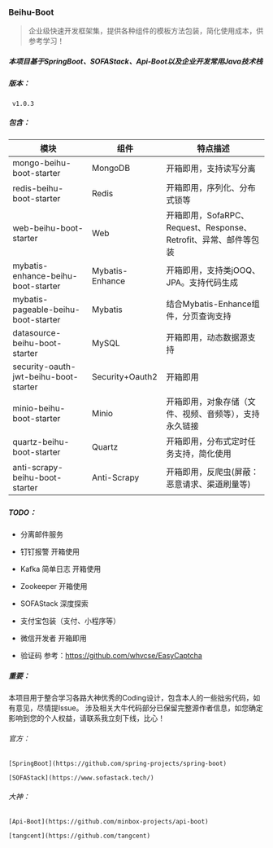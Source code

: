 ### Beihu-Boot

> 企业级快速开发框架集，提供各种组件的模板方法包装，简化使用成本，供参考学习！

##### 本项目基于SpringBoot、SOFAStack、Api-Boot以及企业开发常用Java技术栈

##### 版本：

   ` v1.0.3`

##### 包含：

| 模块                                  | 组件            | 特点描述                                                     |
| ------------------------------------- | --------------- | ------------------------------------------------------------ |
| mongo-beihu-boot-starter              | MongoDB         | 开箱即用，支持读写分离                                       |
| redis-beihu-boot-starter              | Redis           | 开箱即用，序列化、分布式锁等                                 |
| web-beihu-boot-starter                | Web             | 开箱即用，SofaRPC、Request、Response、Retrofit、异常、邮件等包装 |
| mybatis-enhance-beihu-boot-starter    | Mybatis-Enhance | 开箱即用，支持类jOOQ、JPA。支持代码生成                      |
| mybatis-pageable-beihu-boot-starter   | Mybatis         | 结合Mybatis-Enhance组件，分页查询支持                        |
| datasource-beihu-boot-starter         | MySQL           | 开箱即用，动态数据源支持                                     |
| security-oauth-jwt-beihu-boot-starter | Security+Oauth2 | 开箱即用                                                     |
| minio-beihu-boot-starter              | Minio           | 开箱即用，对象存储（文件、视频、音频等），支持永久链接       |
| quartz-beihu-boot-starter             | Quartz          | 开箱即用，分布式定时任务支持，简化使用                       |
| anti-scrapy-beihu-boot-starter        | Anti-Scrapy     | 开箱即用，反爬虫(屏蔽：恶意请求、渠道刷量等)                 |

##### 

##### TODO：

- 分离邮件服务

- 钉钉报警 开箱使用

-  Kafka 简单日志 开箱使用
- Zookeeper 开箱使用
- SOFAStack 深度探索
- 支付宝包装（支付、小程序等）
- 微信开发者 开箱即用
- 验证码 参考：https://github.com/whvcse/EasyCaptcha



##### 重要：

本项目用于整合学习各路大神优秀的Coding设计，包含本人的一些拙劣代码，如有意见，尽情提Issue。
涉及相关大牛代码部分已保留完整源作者信息，如您确定影响到您的个人权益，请联系我立刻下线，比心！

###### 官方：

`[SpringBoot](https://github.com/spring-projects/spring-boot)`

`[SOFAStack](https://www.sofastack.tech/)`

###### 大神：

`[Api-Boot](https://github.com/minbox-projects/api-boot)`

`[tangcent](https://github.com/tangcent)`